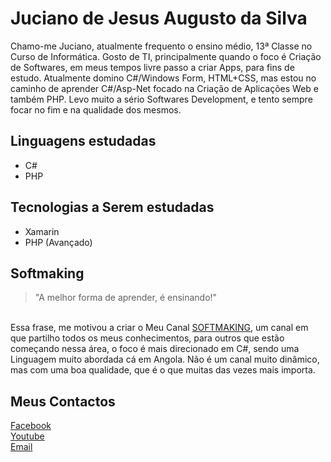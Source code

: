 # Juciano de Jesus Augusto da Silva
<p> Chamo-me Juciano, atualmente frequento o ensino médio, 13ª Classe no Curso de Informática. Gosto de TI, principalmente quando o foco é Criação de Softwares, em meus tempos livre passo a criar Apps, para fins de estudo. Atualmente domino C#/Windows Form, HTML+CSS, mas estou no caminho de aprender C#/Asp-Net focado na Criação de Aplicações Web e também PHP. Levo muito a sério Softwares Development, e tento sempre focar no fim e na qualidade dos mesmos. </p>

## Linguagens estudadas
- C# 
- PHP

## Tecnologias a Serem estudadas
- Xamarin </br>
- PHP (Avançado) </br>

## Softmaking
 > "A melhor forma de aprender, é ensinando!"
</br>
Essa frase, me motivou a criar o Meu Canal <a href="https://www.youtube.com/channel/UCnx7GM0biEoIggmOJbYozsA">SOFTMAKING</a>, um canal em que partilho todos os meus conhecimentos, para outros que estão começando nessa área, o foco é mais direcionado em C#, sendo uma Linguagem muito abordada cá em Angola.
Não é um canal muito dinâmico, mas com uma boa qualidade, que é o que muitas das vezes mais importa.

## Meus Contactos

<a href="https://www.facebook.com/jussani.silva.52/" >Facebook</a> </br>
<a href="https://www.youtube.com/channel/UCnx7GM0biEoIggmOJbYozsA" >Youtube</a> </br>
<a href="mailto:jucianodasilvasilvaa@gmail.com" >Email</a> </br>




